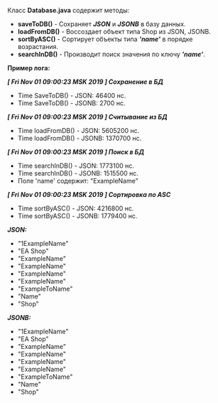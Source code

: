 Класс **Database.java** содержит методы:
+ **saveToDB()** - Сохраняет ***JSON*** и ***JSONB*** в базу данных.
+ **loadFromDB()** - Воссоздает объект типа Shop из JSON, JSONB.
+ **sortByASC()** - Сортирует объекты типа ***'name'*** в порядке возрастания.
+ **searchInDB()** - Производит поиск значения по ключу ***'name'***.

**Пример лога:**

***[ Fri Nov 01 09:00:23 MSK 2019 ] Сохранение в БД***
+ Time SaveToDB() - JSON:  46400 нс.
+ Time SaveToDB() - JSONB: 2700 нс.

***[ Fri Nov 01 09:00:23 MSK 2019 ] Считывание из БД***
+ Time loadFromDB() - JSON:  5605200 нс.
+ Time loadFromDB() - JSONB: 1370700 нс.

***[ Fri Nov 01 09:00:23 MSK 2019 ] Поиск в БД***
+ Time searchInDB() - JSON:  1773100 нс.
+ Time searchInDB() - JSONB: 1515500 нс.
+ Поле 'name' содержит: "ExampleName"

***[ Fri Nov 01 09:00:23 MSK 2019 ] Сортировка по ASC***
+ Time sortByASC() - JSON:  4216800 нс.
+ Time sortByASC() - JSONB: 1779400 нс.

***JSON:***
+ "1ExampleName"
+ "EA Shop"
+ "ExampleName"
+ "ExampleName"
+ "ExampleName"
+ "ExampleName"
+ "ExampleToName"
+ "Name"
+ "Shop"

***JSONB:***
+ "1ExampleName"
+ "EA Shop"
+ "ExampleName"
+ "ExampleName"
+ "ExampleName"
+ "ExampleName"
+ "ExampleToName"
+ "Name"
+ "Shop"
